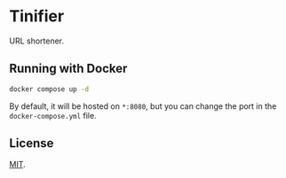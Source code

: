 # Tinifier
URL shortener.

## Running with Docker
```sh
docker compose up -d
```
By default, it will be hosted on `*:8080`, but you can change the port in the `docker-compose.yml` file.

## License
[MIT](LICENSE).
